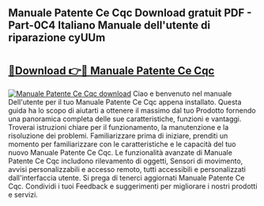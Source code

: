 ## Manuale Patente Ce Cqc Download gratuit PDF - Part-0C4 Italiano Manuale dell'utente di riparazione cyUUm

# <h2><a href="http://dfbry1.blite.top/?on=Manuale+Patente+Ce+Cqc">🔗Download 👉🔴 Manuale Patente Ce Cqc</a></h2>

[![Manuale Patente Ce Cqc download](https://i.imgur.com/lujVjoI.png)](http://dfbry1.blite.top/?on=Manuale+Patente+Ce+Cqc)
Ciao e benvenuto nel manuale Dell'utente per il tuo Manuale Patente Ce Cqc appena installato. Questa guida ha lo scopo di aiutarti a ottenere il massimo dal tuo Prodotto fornendo una panoramica completa delle sue caratteristiche, funzioni e vantaggi. Troverai istruzioni chiare per il funzionamento, la manutenzione e la risoluzione dei problemi. Familiarizzare prima di iniziare, prenditi un momento per familiarizzare con le caratteristiche e le capacità del tuo nuovo Manuale Patente Ce Cqc. Le funzionalità avanzate di Manuale Patente Ce Cqc includono rilevamento di oggetti, Sensori di movimento, avvisi personalizzabili e accesso remoto, tutti accessibili e personalizzati dall'interfaccia utente. Si prega di tenerci aggiornati Manuale Patente Ce Cqc. Condividi i tuoi Feedback e suggerimenti per migliorare i nostri prodotti e servizi.
